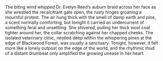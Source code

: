 The biting wind whipped Dr. Evelyn Reed’s auburn braid across her face as she wrestled the recalcitrant gate open, the rusty hinges groaning a mournful protest.  The air hung thick with the smell of damp earth and pine, a scent normally comforting, but tonight it carried an undercurrent of something feral and unsettling.  She shivered, pulling her thick wool coat tighter around her, the collar scratching against her chapped cheeks.  The isolated veterinary clinic, nestled deep within the whispering pines at the edge of Blackwood Forest, was usually a sanctuary.  Tonight, however, it felt more like a lonely outpost on the edge of the world, and the rhythmic thud of a distant drumbeat only amplified the growing unease in her heart.
